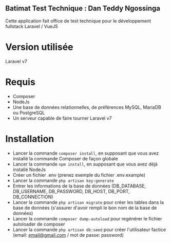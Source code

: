 ## Batimat Test Technique : Dan Teddy Ngossinga

Cette application fait office de test technique pour le développement fullstack Laravel / VueJS

Version utilisée
==

Laravel v7

Requis
==
- Composer
- NodeJs
- Une base de données relationnelles, de préférences MySQL, MariaDB ou PostgreSQL
- Un serveur capable de faire tourner Laravel v7

Installation
==

- Lancer la commande ``composer install``, en supposant que vous avez installé la commande Composer de façon globale
- Lancer la commande ``npm install``, en supposant que vous avez déjà installé NodeJs
- Créer un fichier .env (prenez exemple du fichier .env.example)
- Lancer la commande ``php artisan key:generate``
- Entrer les informations de la base de données (DB_DATABASE, DB_USERNAME, DB_PASSWORD, DB_HOST, DB_PORT, DB_CONNECTION)
- Lancer la commande ``php artisan migrate`` pour créer les tables dans la base de données (s'assurer d'avoir rempli le bon nom de la base de données)
- Lancer la commande ``composer dump-autoload`` pour regénérer le fichier autoloader de composer
- Lancer la commande ``php artisan db:seed`` pour créer l'utilisateur factice (email: email@gmail.com / mot de passe: password)


